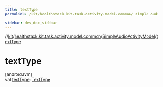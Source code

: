 ```yaml
---
title: textType
permalink: /kit/healthstack.kit.task.activity.model.common/-simple-audio-activity-model/text-type.html

sidebar: dev_doc_sidebar
---
```

//[kit](../../../index.html)/[healthstack.kit.task.activity.model.common](../index.html)/[SimpleAudioActivityModel](index.html)/[textType](text-type.html)



# textType



[androidJvm]\
val [textType](text-type.html): [TextType](../../healthstack.kit.ui/-text-type/index.html)




